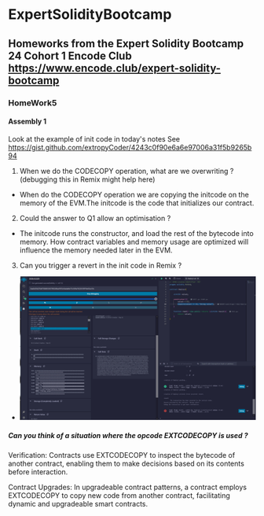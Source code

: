 # ExpertSolidityBootcamp

## Homeworks from the Expert Solidity Bootcamp 24 Cohort 1 Encode Club https://www.encode.club/expert-solidity-bootcamp

### HomeWork5

#### Assembly 1

Look at the example of init code in today's notes
See https://gist.github.com/extropyCoder/4243c0f90e6a6e97006a31f5b9265b94

1. When we do the CODECOPY operation, what are we overwriting ?
   (debugging this in Remix might help here)

- When do the CODECOPY operation we are copying the initcode on the memory of the EVM.The initcode is the code that initializes our contract.

2. Could the answer to Q1 allow an optimisation ?

- The initcode runs the constructor, and load the rest of the bytecode into memory. How contract variables and memory usage are optimized will influence the memory needed later in the EVM.

3. Can you trigger a revert in the init code in Remix ?

- ![remixRevert_image](remixRevert.png)

##### Can you think of a situation where the opcode EXTCODECOPY is used ?

Verification: Contracts use EXTCODECOPY to inspect the bytecode of another contract, enabling them to make decisions based on its contents before interaction.

Contract Upgrades: In upgradeable contract patterns, a contract employs EXTCODECOPY to copy new code from another contract, facilitating dynamic and upgradeable smart contracts.

